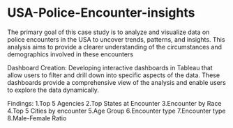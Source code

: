 # USA-Police-Encounter-insights


The primary goal of this case study is to analyze and visualize data on police encounters in the USA to uncover trends, patterns, and insights. This analysis aims to provide a clearer understanding of the circumstances and demographics involved in these encounters

Dashboard Creation: Developing interactive dashboards in Tableau that allow users to filter and drill down into specific aspects of the data. These dashboards provide a comprehensive view of the analysis and enable users to explore the data dynamically.

Findings:
1.Top 5 Agencies
2.Top States at Encounter
3.Encounter by Race
4.Top 5 Cities by encounter
5.Age Group
6.Encounter type
7.Encounter type
8.Male-Female Ratio
